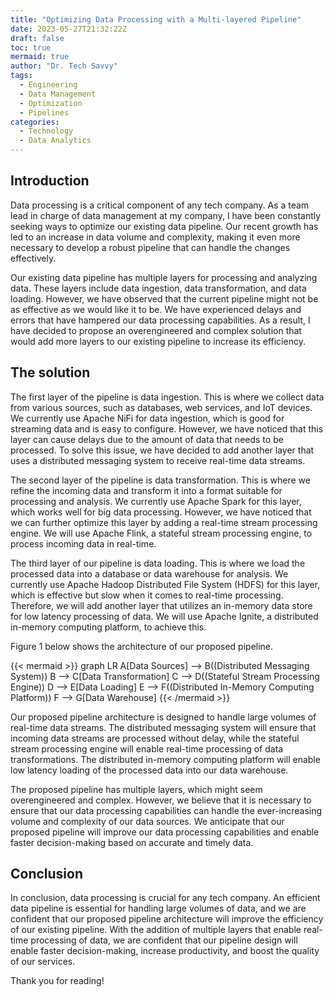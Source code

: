```yaml
---
title: "Optimizing Data Processing with a Multi-layered Pipeline"
date: 2023-05-27T21:32:22Z
draft: false
toc: true
mermaid: true
author: "Dr. Tech Savvy"
tags:
  - Engineering
  - Data Management
  - Optimization
  - Pipelines
categories:
  - Technology
  - Data Analytics
---
```


## Introduction

Data processing is a critical component of any tech company. As a team lead in charge of data management at my company, I have been constantly seeking ways to optimize our existing data pipeline. Our recent growth has led to an increase in data volume and complexity, making it even more necessary to develop a robust pipeline that can handle the changes effectively. 

Our existing data pipeline has multiple layers for processing and analyzing data. These layers include data ingestion, data transformation, and data loading. However, we have observed that the current pipeline might not be as effective as we would like it to be. We have experienced delays and errors that have hampered our data processing capabilities. As a result, I have decided to propose an overengineered and complex solution that would add more layers to our existing pipeline to increase its efficiency.

## The solution

The first layer of the pipeline is data ingestion. This is where we collect data from various sources, such as databases, web services, and IoT devices. We currently use Apache NiFi for data ingestion, which is good for streaming data and is easy to configure. However, we have noticed that this layer can cause delays due to the amount of data that needs to be processed. To solve this issue, we have decided to add another layer that uses a distributed messaging system to receive real-time data streams. 

The second layer of the pipeline is data transformation. This is where we refine the incoming data and transform it into a format suitable for processing and analysis. We currently use Apache Spark for this layer, which works well for big data processing. However, we have noticed that we can further optimize this layer by adding a real-time stream processing engine. We will use Apache Flink, a stateful stream processing engine, to process incoming data in real-time.

The third layer of our pipeline is data loading. This is where we load the processed data into a database or data warehouse for analysis. We currently use Apache Hadoop Distributed File System (HDFS) for this layer, which is effective but slow when it comes to real-time processing. Therefore, we will add another layer that utilizes an in-memory data store for low latency processing of data. We will use Apache Ignite, a distributed in-memory computing platform, to achieve this.

Figure 1 below shows the architecture of our proposed pipeline.

{{< mermaid >}}
graph LR
A[Data Sources] --> B((Distributed Messaging System))
B --> C[Data Transformation]
C --> D((Stateful Stream Processing Engine))
D --> E[Data Loading]
E --> F((Distributed In-Memory Computing Platform))
F --> G[Data Warehouse]
{{< /mermaid >}}


Our proposed pipeline architecture is designed to handle large volumes of real-time data streams. The distributed messaging system will ensure that incoming data streams are processed without delay, while the stateful stream processing engine will enable real-time processing of data transformations. The distributed in-memory computing platform will enable low latency loading of the processed data into our data warehouse. 

The proposed pipeline has multiple layers, which might seem overengineered and complex. However, we believe that it is necessary to ensure that our data processing capabilities can handle the ever-increasing volume and complexity of our data sources. We anticipate that our proposed pipeline will improve our data processing capabilities and enable faster decision-making based on accurate and timely data.

## Conclusion

In conclusion, data processing is crucial for any tech company. An efficient data pipeline is essential for handling large volumes of data, and we are confident that our proposed pipeline architecture will improve the efficiency of our existing pipeline. With the addition of multiple layers that enable real-time processing of data, we are confident that our pipeline design will enable faster decision-making, increase productivity, and boost the quality of our services. 

Thank you for reading!
